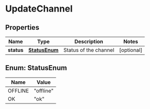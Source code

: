 

# UpdateChannel


## Properties

| Name | Type | Description | Notes |
|------------ | ------------- | ------------- | -------------|
|**status** | [**StatusEnum**](#StatusEnum) | Status of the channel |  [optional] |



## Enum: StatusEnum

| Name | Value |
|---- | -----|
| OFFLINE | &quot;offline&quot; |
| OK | &quot;ok&quot; |




